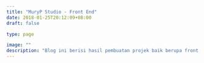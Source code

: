 ```yaml
---
title: "MuryP Studio - Front End"
date: 2018-01-25T20:12:09+08:00
draft: false

type: page

image: ""
description: "Blog ini berisi hasil pembuatan projek baik berupa front end maun app lainnya."
---
```


<!-- Hello, nama saya **Alief MuryP**, disingkat MuryP.
Bisa dipanggil **MuryP** -->